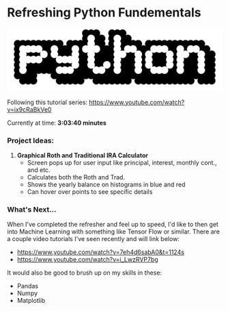 # Refreshing Python Fundementals

![Alt Text](./images/Python_logo_1990s.svg.png)

Following this tutorial series: https://www.youtube.com/watch?v=ix9cRaBkVe0

Currently at time: **3:03:40 minutes**


### Project Ideas:
1. **Graphical Roth and Traditional IRA Calculator**
    -  Screen pops up for user input like principal, interest, monthly cont., and etc.
    - Calculates both the Roth and Trad.
    - Shows the yearly balance on histograms in blue and red
    - Can hover over points to see specific details

### What's Next...

When I've completed the refresher and feel up to speed, I'd like to then get into Machine
Learning with something like Tensor Flow or similar. There are a couple video tutorials I've
seen recently and will link below:
- https://www.youtube.com/watch?v=7eh4d6sabA0&t=1124s
- https://www.youtube.com/watch?v=i_LwzRVP7bg

It would also be good to brush up on my skills in these:
- Pandas
- Numpy
- Matplotlib
